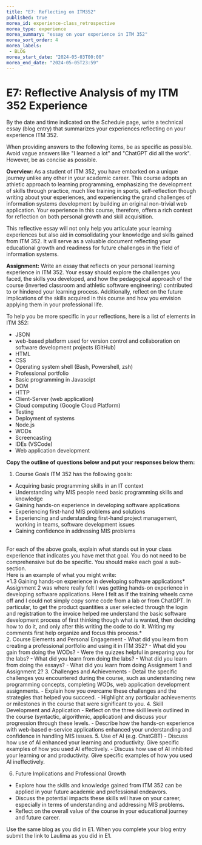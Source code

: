 ```yaml
---
title: "E7: Reflecting on ITM352"
published: true
morea_id: experience-class_retrospective
morea_type: experience
morea_summary: "essay on your experience in ITM 352"
morea_sort_order: 4
morea_labels:
 - BLOG
morea_start_date: "2024-05-03T00:00"
morea_end_date: "2024-05-05T23:59"
---
```


# E7: Reflective Analysis of my ITM 352 Experience

By the date and time indicated on the Schedule page, write a technical essay (blog entry) that summarizes your experiences reflecting on your experience ITM 352.

When providing answers to the following items, be as specific as possible. Avoid vague answers like "I learned a lot" and "ChatGPT did all the work". However, be as concise as possible.

**Overview:**
As a student of ITM 352, you have embarked on a unique journey unlike any other in your academic career. This course adopts an athletic approach to learning programming, emphasizing the development of skills through practice, much like training in sports, self-reflection though writing about your experiences, and experiencing the grand challenges of information systems development by building an original non-trivial web application. Your experience in this course, therefore, offers a rich context for reflection on both personal growth and skill acquisition.

This reflective essay will not only help you articulate your learning experiences but also aid in consolidating your knowledge and skills gained from ITM 352. It will serve as a valuable document reflecting your educational growth and readiness for future challenges in the field of information systems.


**Assignment:**
Write an essay that reflects on your personal learning experience in ITM 352. Your essay should explore the challenges you faced, the skills you developed, and how the pedagogical approach of the course (inverted classroom and athletic software engineering) contributed to or hindered your learning process. Additionally, reflect on the future implications of the skills acquired in this course and how you envision applying them in your professional life.

To help you be more specific in your reflections, here is a list of elements in ITM 352: 
- JSON
- web-based platform used for version control and collaboration on software development projects (GitHub)
- HTML
- CSS
- Operating system shell (Bash, Powershell, zsh)
- Professional portfolio
- Basic programming in Javascipt
- DOM
- HTTP
- Client-Server (web application)
- Cloud computing (Google Cloud Platform)
- Testing
- Deployment of systems
- Node.js
- WODs
- Screencasting
- IDEs (VSCode)
- Web application development

 **Copy the outline of questions below and put your responses below them:**

1.	Course Goals
ITM 352 has the following goals:
   - Acquiring basic programming skills in an IT context
   - Understanding why MIS people need basic programming skills and knowledge
   - Gaining hands-on experience in developing software applications
   - Experiencing first-hand MIS problems and solutions
   - Experiencing and understanding first-hand project management, working in teams, software development issues
   - Gaining confidence in addressing MIS problems
<br>
For each of the above goals, explain what stands out in your class experience that indicates you have met that goal. You do not need to be comprehensive but do be specific. You should make each goal a sub-section.
<br>
Here is an example of what you might write:  
<br>
*1.3	Gaining hands-on experience in developing software applications*
<br>
Assignment 2 was where really felt I was getting hands-on experience in developing software applications. Here I felt as if the training wheels came off and I could not simply copy some code from a lab or from ChatGPT. In particular, to get the product quantities a user selected through the login and registration to the invoice helped me understand the basic software development process of first thinking though what is wanted, then deciding how to do it, and only after this writing the code to do it. Writing my comments first help organize and focus this process.*
<br>
2.	Course Elements and Personal Engagement
   - What did you learn from creating a professional portfolio and using it in ITM 352?
   - What did you gain from doing the WODs?
   - Were the quizzes helpful in preparing you for the labs?
   - What did you learn from doing the labs?
   - What did you learn from doing the essays?
   - What did you learn from doing Assignment 1 and Assignment 2?
3.	Challenges and Achievements
   - Detail the specific challenges you encountered during the course, such as understanding new programming concepts, completing WODs, web application development assignments.
   - Explain how you overcame these challenges and the strategies that helped you succeed.
   - Highlight any particular achievements or milestones in the course that were significant to you.
4.	Skill Development and Application
   - Reflect on the three skill levels outlined in the course (syntactic, algorithmic, application) and discuss your progression through these levels.
   - Describe how the hands-on experience with web-based e-service applications enhanced your understanding and confidence in handling MIS issues.
5.	Use of AI (e.g. ChatGBT) 
   - Discuss how use of AI enhanced your learning and productivity. Give specific examples of how you used AI effectively.
   - Discuss how use of AI inhibited your learning or and productivity. Give specific examples of how you used AI ineffectively.

6.	Future Implications and Professional Growth 
   - Explore how the skills and knowledge gained from ITM 352 can be applied in your future academic and professional endeavors.
   - Discuss the potential impacts these skills will have on your career, especially in terms of understanding and addressing MIS problems.
   - Reflect on the overall value of the course in your educational journey and future career.


Use the same blog as you did in E1. When you complete your blog entry submit the 
link to Laulima as you did in E1. 

